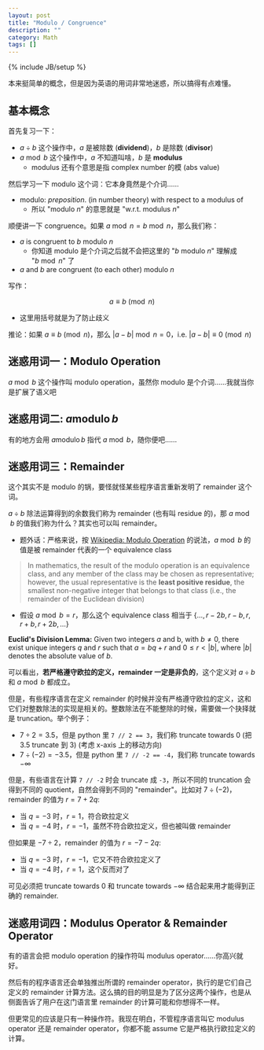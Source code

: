 ```yaml
---
layout: post
title: "Modulo / Congruence"
description: ""
category: Math
tags: []
---
```

{% include JB/setup %}

本来挺简单的概念，但是因为英语的用词非常地迷惑，所以搞得有点难懂。

## 基本概念

首先复习一下：

- $a \div b$ 这个操作中，$a$ 是被除数 (**dividend**)，$b$ 是除数 (**divisor**)
- $a \bmod b$ 这个操作中，$a$ 不知道叫啥，$b$ 是 **modulus**
  - modulus 还有个意思是指 complex number 的模 (abs value)

然后学习一下 modulo 这个词：它本身竟然是个介词……

- modulo: _preposition_. (in number theory) with respect to a modulus of 
  - 所以 "modulo $n$" 的意思就是 "w.r.t. modulus $n$"

顺便讲一下 congruence。如果 $a \bmod n = b \bmod n$，那么我们称：

- $a$ is congruent to $b$ modulo $n$
  - 你知道 modulo 是个介词之后就不会把这里的 "$b$ modulo $n$" 理解成 "$b \bmod n$" 了
- $a$ and $b$ are congruent (to each other) modulo $n$

写作：

$$
a \equiv b \pmod{n}
$$

- 这里用括号就是为了防止歧义

推论：如果 $a \equiv b \pmod{n}$，那么 $\vert a - b \vert \bmod n = 0$，i.e. $\vert a - b \vert \equiv 0 \pmod{n}$

## 迷惑用词一：Modulo Operation

$a \bmod b$ 这个操作叫 modulo operation，虽然你 modulo 是个介词……我就当你是扩展了语义吧

## 迷惑用词二: $a \operatorname{modulo} b$

有的地方会用 $a \operatorname{modulo} b$ 指代 $a \bmod b$，随你便吧……

## 迷惑用词三：Remainder

这个其实不是 modulo 的锅，要怪就怪某些程序语言重新发明了 remainder 这个词。

$a \div b$ 除法运算得到的余数我们称为 remainder (也有叫 residue 的)，那 $a \bmod b$ 的值我们称为什么？其实也可以叫 remainder。

- 题外话：严格来说，按 [Wikipedia: Modulo Operation](https://en.wikipedia.org/wiki/Modulo_operation#Variants_of_the_definition) 的说法，$a \bmod b$ 的值是被 remainder 代表的一个 equivalence class 

> In mathematics, the result of the modulo operation is an equivalence class, and any member of the class may be chosen as representative; however, the usual representative is the **least positive residue**, the smallest non-negative integer that belongs to that class (i.e., the remainder of the Euclidean division)

- 假设 $a \bmod b = r$，那么这个 equivalence class 相当于 $\lbrace \dots, r - 2b, r-b, r, r+b, r+2b, \dots \rbrace$

**Euclid's Division Lemma:** Given two integers $a$ and b, with $b \neq 0$, there exist unique integers $q$ and $r$ such that $a = bq + r$ and $0 \leq r < \vert b \vert$, where $\vert b \vert$ denotes the absolute value of $b$.

可以看出，**若严格遵守欧拉的定义，remainder 一定是非负的**，这个定义对 $a \div b$ 和 $a \bmod b$ 都成立。

但是，有些程序语言在定义 remainder 的时候并没有严格遵守欧拉的定义，这和它们对整数除法的实现是相关的。整数除法在不能整除的时候，需要做一个抉择就是 truncation。举个例子：

- $7 \div 2 = 3.5$，但是 python 里 `7 // 2 == 3`，我们称 truncate towards $0$ (把 3.5 truncate 到 3) (考虑 x-axis 上的移动方向)
- $7 \div (-2) = -3.5$，但是 python 里 `7 // -2 == -4`，我们称 truncate towards $-\infty$

但是，有些语言在计算 `7 // -2` 时会 truncate 成 `-3`，所以不同的 truncation 会得到不同的 quotient，自然会得到不同的 "remainder"。比如对 $7 \div (-2)$，remainder 的值为 $r = 7 + 2q$:

- 当 $q = -3$ 时，$r = 1$，符合欧拉定义
- 当 $q = -4$ 时，$r = -1$，虽然不符合欧拉定义，但也被叫做 remainder

但如果是 $-7 \div 2$，remainder 的值为 $r = -7 - 2q$:

- 当 $q = -3$ 时，$r = -1$，它又不符合欧拉定义了
- 当 $q = -4$ 时，$r = 1$，这个反而对了

可见必须把 truncate towards $0$ 和 truncate towards $-\infty$ 结合起来用才能得到正确的 remainder.

## 迷惑用词四：Modulus Operator & Remainder Operator

有的语言会把 modulo operation 的操作符叫 modulus operator……你高兴就好。

然后有的程序语言还会单独推出所谓的 remainder operator，执行的是它们自己定义的 remainder 计算方法。这么搞的目的明显是为了区分这两个操作，也是从侧面告诉了用户在这门语言里 remainder 的计算可能和你想得不一样。

但更常见的应该是只有一种操作符。我现在明白，不管程序语言叫它 modulus operator 还是 remainder operator，你都不能 assume 它是严格执行欧拉定义的计算。
